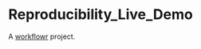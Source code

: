 # Reproducibility_Live_Demo

A [workflowr][] project.

[workflowr]: https://github.com/jdblischak/workflowr
